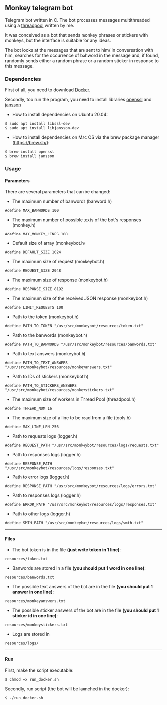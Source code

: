 ## Monkey telegram bot
Telegram bot written in C. The bot processes messages multithreaded using a [threadpool](https://github.com/DmitryWolf/StaticThreadPool_c) written by me.

It was conceived as a bot that sends monkey phrases or stickers with monkeys, but the interface is suitable for any ideas.

The bot looks at the messages that are sent to him/ in conversation with him, searches for the occurrence of bahword in the message and, if found, randomly sends either a random phrase or a random sticker in response to this message.

### Dependencies
First of all, you need to download [Docker](https://docs.docker.com/get-started/get-docker/).

Secondly, too run the program, you need to install libraries [openssl](https://github.com/openssl/openssl) and [jansson](https://github.com/akheron/jansson)
- How to install dependencies on Ubuntu 20.04:
```
$ sudo apt install libssl-dev
$ sudo apt install libjansson-dev
```
-  How to install dependencies on Mac OS via the brew package manager (https://brew.sh/):
```
$ brew install openssl
$ brew install jansson
```

### Usage

#### Parameters
There are several parameters that can be changed:
- The maximum number of banwords (banword.h)
```
#define MAX_BANWORDS 100
```
- The maximum number of possible texts of the bot's responses (monkey.h)
```
#define MAX_MONKEY_LINES 100
```
- Default size of array (monkeybot.h)
```
#define DEFAULT_SIZE 1024
```
- The maximum size of request (monkeybot.h)
```
#define REQUEST_SIZE 2048
```
- The maximum size of response (monkeybot.h)
```
#define RESPONSE_SIZE 8192
```
- The maximum size of the received JSON response (monkeybot.h)
```
#define LIMIT_REQUESTS 100
```
- Path to the token (monkeybot.h)
```
#define PATH_TO_TOKEN "/usr/src/monkeybot/resources/token.txt"
```
- Path to the banwords (monkeybot.h)
```
#define PATH_TO_BANWORDS "/usr/src/monkeybot/resources/banwords.txt"
```
- Path to text answers (monkeybot.h)
```
#define PATH_TO_TEXT_ANSWERS "/usr/src/monkeybot/resources/monkeyanswers.txt"
```
- Path to IDs of stickers (monkeybot.h)
```
#define PATH_TO_STICKERS_ANSWERS "/usr/src/monkeybot/resources/monkeystickers.txt"
```
- The maximum size of workers in Thread Pool (threadpool.h)
```
#define THREAD_NUM 16
```
- The maximum size of a line to be read from a file (tools.h)
```
#define MAX_LINE_LEN 256
```
- Path to requests logs (logger.h)
```
#define REQUEST_PATH "/usr/src/monkeybot/resources/logs/requests.txt"
```
- Path to responses logs (logger.h)
```
#define RESPONSE_PATH "/usr/src/monkeybot/resources/logs/responses.txt"
```
- Path to error logs (logger.h)
```
#define RESPONSE_PATH "/usr/src/monkeybot/resources/logs/errors.txt"
```
- Path to responses logs (logger.h)
```
#define ERROR_PATH "/usr/src/monkeybot/resources/logs/responses.txt"
```
- Path to other logs (logger.h)
```
#define SMTH_PATH "/usr/src/monkeybot/resources/logs/smth.txt"
```
---
#### Files
- The bot token is in the file **(just write token in 1 line)**:
```
resources/token.txt
```
- Banwords are stored in a file **(you should put 1 word in one line)**:
```
resources/banwords.txt
```

- The possible text answers of the bot are in the file **(you should put 1 answer in one line)**:
```
resources/monkeyanswers.txt
```

- The possible sticker answers of the bot are in the file **(you should put 1 sticker id in one line)**:
```
resources/monkeystickers.txt
```

- Logs are stored in
```
resources/logs/
```
---
#### Run
First, make the script executable:
```
$ chmod +x run_docker.sh
```
Secondly, run script (the bot will be launched in the docker):
```
$ ./run_docker.sh
```